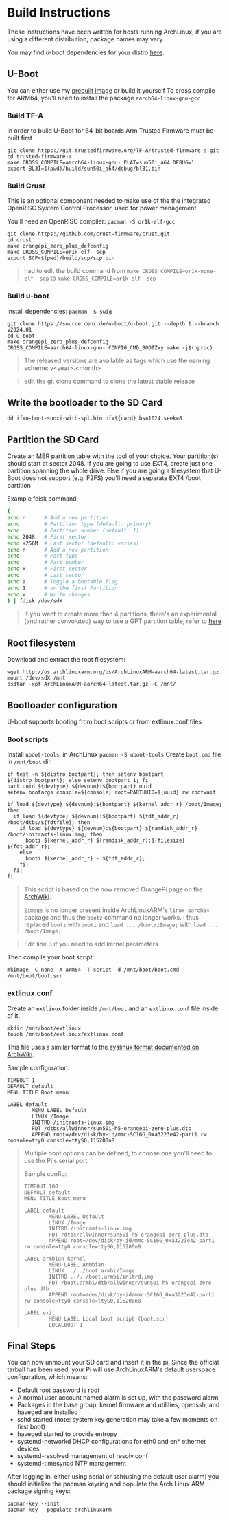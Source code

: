 # Build Instructions
These instructions have been written for hosts running ArchLinux, if you are using a different distribution, package names may vary.

You may find u-boot dependencies for your distro [here](https://docs.u-boot.org/en/v2021.04/build/gcc.html).

## U-Boot
You can either use my [prebuilt image]() or build it yourself
To cross compile for ARM64, you'll need to install the package `aarch64-linux-gnu-gcc`
###  Build TF-A
In order to build U-Boot for 64-bit boards Arm Trusted Firmware must be built first
```
git clone https://git.trustedfirmware.org/TF-A/trusted-firmware-a.git
cd trusted-firmware-a
make CROSS_COMPILE=aarch64-linux-gnu- PLAT=sun50i_a64 DEBUG=1
export BL31=$(pwd)/build/sun50i_a64/debug/bl31.bin
```

### Build Crust
This is an optional component needed to make use of the the integrated OpenRISC System Control Processor, used for power management

You'll need an OpenRISC compiler: `pacman -S or1k-elf-gcc`
```
git clone https://github.com/crust-firmware/crust.git
cd crust
make orangepi_zero_plus_defconfig
make CROSS_COMPILE=or1k-elf- scp
export SCP=$(pwd)/build/scp/scp.bin
```
> had to edit the build command from `make CROSS_COMPILE=or1k-none-elf- scp` to `make CROSS_COMPILE=or1k-elf- scp`

### Build u-boot
install dependencies: `pacman -S swig`
```
git clone https://source.denx.de/u-boot/u-boot.git --depth 1 --branch v2024.01
cd u-boot
make orangepi_zero_plus_defconfig
CROSS_COMPILE=aarch64-linux-gnu- CONFIG_CMD_BOOTZ=y make -j$(nproc)
```
> The released versions are available as tags which use the naming scheme: v\<year\>.\<month\>

> edit the git clone command to clone the latest stable release

## Write the bootloader to the SD Card
`dd if=u-boot-sunxi-with-spl.bin of=${card} bs=1024 seek=8`

## Partition the SD Card
Create an MBR partition table with the tool of your choice.
Your partition(s) should start at sector 2048.
If you are going to use EXT4, create just one partition spanning the whole drive.
Else if you are going a filesystem that U-Boot does not support (e.g. F2FS) you'll need a separate EXT4 /boot partition

Example fdisk command:
``` bash
(
echo n      # Add a new partition
echo        # Partition type (default: primary)
echo        # Partition number (default: 1)
echo 2048   # First sector
echo +256M  # Last sector (default: varies)
echo n      # Add a new partition
echo        # Part type
echo        # Part number
echo x      # First sector
echo        # Last sector
echo a      # Toggle a bootable flag
echo 1      # on the first Partition
echo w      # Write changes
) | fdisk /dev/sdX
```
> If you want to create more than 4 partitions, there's an experimental (and rather convoluted) way to use a GPT partition table, refer to [here](https://linux-sunxi.org/Bootable_SD_card#GPT_.28experimental.29)
## Root filesystem
Download and extract the root filesystem:
```
wget http://os.archlinuxarm.org/os/ArchLinuxARM-aarch64-latest.tar.gz
mount /dev/sdX /mnt
bsdtar -xpf ArchLinuxARM-aarch64-latest.tar.gz -C /mnt/
```
## Bootloader configuration
U-boot supports booting from boot scripts or from extlinux.conf files
### Boot scripts
Install `uboot-tools`, in ArchLinux `pacman -S uboot-tools`
Create `boot.cmd` file in `/mnt/boot` dir.
```
if test -n ${distro_bootpart}; then setenv bootpart ${distro_bootpart}; else setenv bootpart 1; fi
part uuid ${devtype} ${devnum}:${bootpart} uuid
setenv bootargs console=${console} root=PARTUUID=${uuid} rw rootwait

if load ${devtype} ${devnum}:${bootpart} ${kernel_addr_r} /boot/Image; then
  if load ${devtype} ${devnum}:${bootpart} ${fdt_addr_r} /boot/dtbs/${fdtfile}; then
    if load ${devtype} ${devnum}:${bootpart} ${ramdisk_addr_r} /boot/initramfs-linux.img; then
      booti ${kernel_addr_r} ${ramdisk_addr_r}:${filesize} ${fdt_addr_r};
    else
      booti ${kernel_addr_r} - ${fdt_addr_r};
    fi;
  fi;
fi
```
> This script is based on the now removed OrangePi page on the [ArchWiki]().
>
>`Zimage` is no longer present inside ArchLinuxARM's `linux-aarch64` package and thus the `bootz` command no longer works.
I thus replaced `bootz` with `booti` and `load ... /boot/zImage;` with `load ... /boot/Image;`

> Edit line 3 if you need to add kernel parameters

Then compile your boot script:
```
mkimage -C none -A arm64 -T script -d /mnt/boot/boot.cmd /mnt/boot/boot.scr
```
### extlinux.conf
Create an `extlinux` folder inside `/mnt/boot` and an `extlinux.conf` file inside of it.
```
mkdir /mnt/boot/extlinux
touch /mnt/boot/extlinux/extlinux.conf
```
This file uses a similar format to the [syslinux format documented on ArchWiki](https://wiki.archlinux.org/title/Syslinux#Configuration).

Sample configuration:
```
TIMEOUT 1
DEFAULT default
MENU TITLE Boot menu

LABEL default
        MENU LABEL Default
        LINUX /Image
        INITRD /initramfs-linux.img
        FDT /dtbs/allwinner/sun50i-h5-orangepi-zero-plus.dtb
        APPEND root=/dev/disk/by-id/mmc-SC16G_0xa3223e42-part1 rw console=tty0 console=ttyS0,115200n8
```
> Multiple boot options can be defined, to choose one you'll need to use the Pi's serial port
>
> Sample config:
> ```
> TIMEOUT 100
> DEFAULT default
> MENU TITLE Boot menu
>
> LABEL default
>         MENU LABEL Default
>         LINUX /Image
>         INITRD /initramfs-linux.img
>         FDT /dtbs/allwinner/sun50i-h5-orangepi-zero-plus.dtb
>         APPEND root=/dev/disk/by-id/mmc-SC16G_0xa3223e42-part1 rw console=tty0 console=ttyS0,115200n8
>
> LABEL armbian kernel
>         MENU LABEL Armbian
>         LINUX ../../boot.armbi/Image
>         INITRD ../../boot.armbi/initrd.img
>         FDT /boot.armbi/dtb/allwinner/sun50i-h5-orangepi-zero-plus.dtb
>         APPEND root=/dev/disk/by-id/mmc-SC16G_0xa3223e42-part1 rw console=tty0 console=ttyS0,115200n8
>
> LABEL exit
>         MENU LABEL Local boot script (boot.scr)
>         LOCALBOOT 1
> ```
## Final Steps
You can now unmount your SD card and insert it in the pi.
Since the official tarball has been used, your Pi will use ArchLinuxARM's default userspace configuration, which means:
- Default root password is root
- A normal user account named alarm is set up, with the password alarm
- Packages in the base group, kernel firmware and utilities, openssh, and haveged are installed
- sshd started (note: system key generation may take a few moments on first boot)
- haveged started to provide entropy
- systemd-networkd DHCP configurations for eth0 and en* ethernet devices
- systemd-resolved management of resolv.conf
- systemd-timesyncd NTP management

After logging in, either using serial or ssh(using the default user alarm) you should initialize the pacman keyring and populate the Arch Linux ARM package signing keys:
```
pacman-key --init
pacman-key --populate archlinuxarm
```
